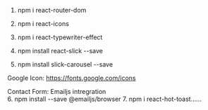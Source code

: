 
1. npm i react-router-dom
2. npm i react-icons
3. npm i react-typewriter-effect

4. npm install react-slick --save
5. npm install slick-carousel --save

Google Icon: https://fonts.google.com/icons

Contact Form: Emailjs intregration  
6. npm install --save @emailjs/browser 
7. npm i react-hot-toast......




